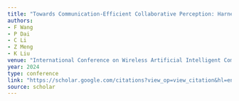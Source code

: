 ```yaml
---
title: "Towards Communication-Efficient Collaborative Perception: Harnessing Channel-Spatial Attention and Knowledge Distillation"
authors:
- F Wang
- P Dai
- C Li
- Z Meng
- K Liu
venue: "International Conference on Wireless Artificial Intelligent Computing …, 2024"
year: 2024
type: conference
link: "https://scholar.google.com/citations?view_op=view_citation&hl=en&user=xtXbq_AAAAAJ&pagesize=100&citation_for_view=xtXbq_AAAAAJ:BqipwSGYUEgC"
source: scholar
---
```

